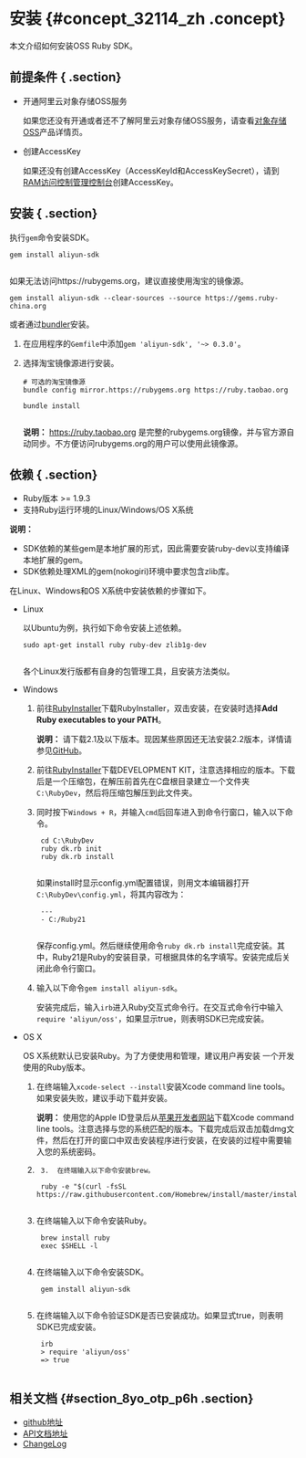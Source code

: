 # 安装 {#concept_32114_zh .concept}

本文介绍如何安装OSS Ruby SDK。

## 前提条件 { .section}

-   开通阿里云对象存储OSS服务

    如果您还没有开通或者还不了解阿里云对象存储OSS服务，请查看[对象存储OSS](https://www.aliyun.com/product/oss)产品详情页。

-   创建AccessKey

    如果还没有创建AccessKey（AccessKeyId和AccessKeySecret），请到[RAM访问控制管理控制台](https://ak-console.aliyun.com/#/accesskey)创建AccessKey。


## 安装 { .section}

执行`gem`命令安装SDK。

```
gem install aliyun-sdk
			
```

如果无法访问https://rubygems.org，建议直接使用淘宝的镜像源。

```
gem install aliyun-sdk --clear-sources --source https://gems.ruby-china.org
```

或者通过[bundler](http://bundler.io)安装。

1.  在应用程序的`Gemfile`中添加`gem 'aliyun-sdk', '~> 0.3.0'`。
2.  选择淘宝镜像源进行安装。

    ```
    # 可选的淘宝镜像源
    bundle config mirror.https://rubygems.org https://ruby.taobao.org
    
    bundle install
    			
    ```

    **说明：** https://ruby.taobao.org 是完整的rubygems.org镜像，并与官方源自动同步。不方便访问rubygems.org的用户可以使用此镜像源。


## 依赖 { .section}

-   Ruby版本 \>= 1.9.3
-   支持Ruby运行环境的Linux/Windows/OS X系统

**说明：** 

-   SDK依赖的某些gem是本地扩展的形式，因此需要安装ruby-dev以支持编译本地扩展的gem。
-   SDK依赖处理XML的gem\(nokogiri\)环境中要求包含zlib库。

在Linux、Windows和OS X系统中安装依赖的步骤如下。

-   Linux

    以Ubuntu为例，执行如下命令安装上述依赖。

    ```
    sudo apt-get install ruby ruby-dev zlib1g-dev
    			
    ```

    各个Linux发行版都有自身的包管理工具，且安装方法类似。

-   Windows
    1.  前往[RubyInstaller](http://rubyinstaller.org/downloads/)下载RubyInstaller，双击安装，在安装时选择**Add Ruby executables to your PATH**。

        **说明：** 请下载2.1及以下版本。现因某些原因还无法安装2.2版本，详情请参见[GitHub](https://github.com/sparklemotion/nokogiri/issues/1256)。

    2.  前往[RubyInstaller](http://rubyinstaller.org/downloads/)下载DEVELOPMENT KIT，注意选择相应的版本。下载后是一个压缩包，在解压前首先在C盘根目录建立一个文件夹 `C:\RubyDev`，然后将压缩包解压到此文件夹。
    3.  同时按下`Windows + R`，并输入`cmd`后回车进入到命令行窗口，输入以下命令。

        ```
         cd C:\RubyDev
         ruby dk.rb init
         ruby dk.rb install
        					
        ```

        如果install时显示config.yml配置错误，则用文本编辑器打开`C:\RubyDev\config.yml`，将其内容改为：

        ```
         ---
         - C:/Ruby21
        					
        ```

        保存config.yml。然后继续使用命令`ruby dk.rb install`完成安装。其中，Ruby21是Ruby的安装目录，可根据具体的名字填写。安装完成后关闭此命令行窗口。

    4.  输入以下命令`gem install aliyun-sdk`。

        安装完成后，输入`irb`进入Ruby交互式命令行。在交互式命令行中输入`require 'aliyun/oss'`，如果显示true，则表明SDK已完成安装。

-   OS X

    OS X系统默认已安装Ruby。为了方便使用和管理，建议用户再安装 一个开发使用的Ruby版本。

    1.  在终端输入`xcode-select --install`安装Xcode command line tools。 如果安装失败，建议手动下载并安装。

        **说明：** 使用您的Apple ID登录后从[苹果开发者网站](https://developer.apple.com/downloads/)下载Xcode command line tools。注意选择与您的系统匹配的版本。下载完成后双击加载dmg文件，然后在打开的窗口中双击安装程序进行安装，在安装的过程中需要输入您的系统密码。

    2.      3.  在终端输入以下命令安装brew。

        ```
         ruby -e "$(curl -fsSL https://raw.githubusercontent.com/Homebrew/install/master/install)"
        					
        ```

    4.  在终端输入以下命令安装Ruby。

        ```
         brew install ruby
         exec $SHELL -l
        					
        ```

    5.  在终端输入以下命令安装SDK。

        ```
         gem install aliyun-sdk
        					
        ```

    6.  在终端输入以下命令验证SDK是否已安装成功。如果显式true，则表明SDK已完成安装。

        ```
         irb
         > require 'aliyun/oss'
         => true
        					
        ```


## 相关文档 {#section_8yo_otp_p6h .section}

-   [github地址](https://github.com/aliyun/aliyun-oss-ruby-sdk)
-   [API文档地址](http://www.rubydoc.info/gems/aliyun-sdk/)
-   [ChangeLog](https://github.com/aliyun/aliyun-oss-ruby-sdk/blob/master/CHANGELOG.md)


